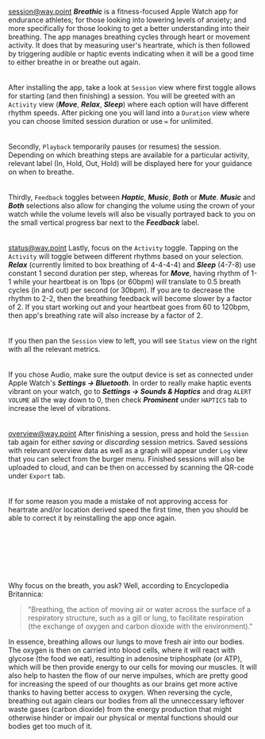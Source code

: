 <session@way.point>
***Breathic*** is a fitness-focused Apple Watch app for endurance athletes; for those looking into lowering levels of anxiety; and more specifically for those looking to get a better understanding into their breathing. The app manages breathing cycles through heart or movement activity. It does that by measuring user's heartrate, which is then followed by triggering audible or haptic events indicating when it will be a good time to either breathe in or breathe out again.
\
\
\
After installing the app, take a look at `Session` view where first toggle allows for starting (and then finishing) a session. You will be greeted with an `Activity` view (***Move***, ***Relax***, ***Sleep***) where each option will have different rhythm speeds. After picking one you will land into a `Duration` view where you can choose limited session duration or use `∞` for unlimited.
\
\
\
Secondly, `Playback` temporarily pauses (or resumes) the session. Depending on which breathing steps are available for a particular activity, relevant label (In, Hold, Out, Hold) will be displayed here for your guidance on when to breathe.
\
\
\
Thirdly, `Feedback` toggles between ***Haptic***, ***Music***, ***Both*** or ***Mute***. ***Music*** and ***Both*** selections also allow for changing the volume using the crown of your watch while the volume levels will also be visually portrayed back to you on the small vertical progress bar next to the ***Feedback*** label.
\
\
\
<status@way.point>
Lastly, focus on the `Activity` toggle. Tapping on the `Activity` will toggle between different rhythms based on your selection. ***Relax*** (currently limited to box breathing of 4-4-4-4) and ***Sleep*** (4-7-8) use constant 1 second duration per step, whereas for ***Move***, having rhythm of 1-1 while your heartbeat is on 1bps (or 60bpm) will translate to 0.5 breath cycles (in and out) per second (or 30bpm). If you are to decrease the rhythm to 2-2, then the breathing feedback will become slower by a factor of 2. If you start working out and your heartbeat goes from 60 to 120bpm, then app's breathing rate will also increase by a factor of 2.
\
\
\
If you then pan the `Session` view to left, you will see `Status` view on the right with all the relevant metrics.
\
\
\
If you chose Audio, make sure the output device is set as connected under Apple Watch's ***Settings -> Bluetooth***. In order to really make haptic events vibrant on your watch, go to ***Settings -> Sounds & Haptics*** and drag `ALERT VOLUME` all the way down to 0, then check *‌**Prominent*** under `HAPTICS` tab to increase the level of vibrations.
\
\
\
<overview@way.point>
After finishing a session, press and hold the `Session` tab again for either *saving* or *discarding* session metrics. Saved sessions with relevant overview data as well as a graph will appear under `Log` view that you can select from the burger menu. Finished sessions will also be uploaded to cloud, and can be then on accessed by scanning the QR-code under `Export` tab.
\
\
\
If for some reason you made a mistake of not approving access for heartrate and/or location derived speed the first time, then you should be able to correct it by reinstalling the app once again.
\
\
\
\
\
\
\
\
Why focus on the breath, you ask? Well, according to Encyclopedia Britannica:  
>
>"Breathing, the action of moving air or water across the surface of a respiratory structure, such as a gill or lung, to facilitate respiration (the exchange of oxygen and carbon dioxide with the environment)."
>
In essence, breathing allows our lungs to move fresh air into our bodies. The oxygen is then on carried into blood cells, where it will react with glycose (the food we eat), resulting in adenosine triphosphate (or ATP), which will be then provide energy to our cells for moving our muscles. It will also help to hasten the flow of our nerve impulses, which are pretty good for increasing the speed of our thoughts as our brains get more active thanks to having better access to oxygen. When reversing the cycle, breathing out again clears our bodies from all the unneccessary leftover waste gases (carbon dioxide) from the energy production that might otherwise hinder or impair our physical or mental functions should our bodies get too much of it.

